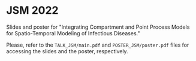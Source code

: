 # JSM 2022

Slides and poster for "Integrating Compartment and Point Process Models for Spatio-Temporal Modeling of Infectious Diseases."

Please, refer to the `TALK_JSM/main.pdf` and `POSTER_JSM/poster.pdf` files for accessing the slides and the poster, respectively.